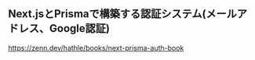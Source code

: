 ## Next.jsとPrismaで構築する認証システム(メールアドレス、Google認証)

https://zenn.dev/hathle/books/next-prisma-auth-book
